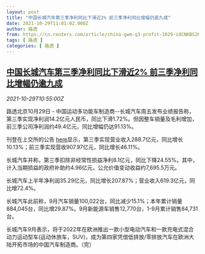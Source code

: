 ```yaml
---
layout: post
title: "中国长城汽车第三季净利同比下滑近2% 前三季净利同比增幅仍逾九成"
date: 2021-10-29T11:01:02.000Z
author: 路透
from: https://cn.reuters.com/article/china-gwm-q3-profit-1029-idCNKBS2HJ1DJ
tags: [ 路透 ]
categories: [ 路透 ]
---
```

<!--1635505262000-->
[中国长城汽车第三季净利同比下滑近2% 前三季净利同比增幅仍逾九成](https://cn.reuters.com/article/china-gwm-q3-profit-1029-idCNKBS2HJ1DJ)
------

<div>
<div><i>2021-10-29T10:55:00Z</i></div><p>路透北京10月29日 - 中国运动多功能车制造商--长城汽车周五发布业绩报告称，第三季实现净利润14.2亿元人民币，同比下滑1.72%。但因整车销量及毛利增加，前三季公司净利润约49.4亿元，同比增幅仍达91.13%。</p><p>刊登在上交所的公告 <a href="http://static.sse.com.cn/disclosure/listedinfo/announcement/c/new/2021-10-30/601633_20211030_5_mLJcaMR8.pdf">here</a>显示，第三季实现营业收入288.7亿元，同比增长10.13%；前三季实现营收907.97亿元，同比增长46.11%。</p><p>长城汽车并称，第三季扣除非经常性损益净利8.1亿元，同比下降24.55%。其中，计入当期损益的政府补助约4.96亿元，公允价值变动收益约7,695.5万元。</p><p>长城汽车上半年净利润35.29亿元，同比增长207.87%；营业收入619.3亿元，同比增72.4%。</p><p>长城汽车此前称，9月汽车销量100,022台，同比减少15.1%；本年累计销量884,045台，同比增29.87%。9月新能源车销售12,770台，1-9月累计销售84,731台。</p><p>长城汽车9月表示，将于2022年在欧洲推出一款小型电动汽车和一款充电式混合动力运动型车(运动休旅车，SUV)，成为第四家凭借低排放/零排放汽车在欧洲大陆开拓市场的中国汽车制造商。（完）</p>
</div>
